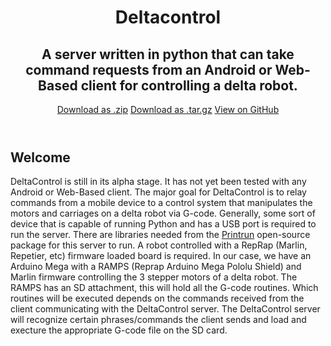 <html>
<head>
<meta charset='utf-8'>
<meta http-equiv="X-UA-Compatible" content="chrome=1">
<link rel="stylesheet" type="text/css" href="stylesheets/stylesheet.css" media="screen">
<link rel="stylesheet" type="text/css" href="stylesheets/pygment_trac.css" media="screen">
<link rel="stylesheet" type="text/css" href="stylesheets/print.css" media="print">
<title>Deltacontrol by d-mariano</title>
</head>
<body>
<header>
<div class="container">
<h1>Deltacontrol</h1>
<h2>A server written in python that can take command requests from an Android or Web-Based client for controlling a delta robot. </h2>
<section id="downloads">
<a href="https://github.com/d-mariano/DeltaControl/zipball/master" class="btn">Download as .zip</a>
<a href="https://github.com/d-mariano/DeltaControl/tarball/master" class="btn">Download as .tar.gz</a>
<a href="https://github.com/d-mariano/DeltaControl" class="btn btn-github"><span class="icon"></span>View on GitHub</a>
</section>
</div>
</header>
<div class="container">
<section id="main_content">
<h2>
<a id="welcome" class="anchor" href="#welcome" aria-hidden="true"><span class="octicon octicon-link"></span></a>Welcome</h2>
<p>DeltaControl is still in its alpha stage. It has not yet been tested with any Android or Web-Based client. The major goal for DeltaControl is to relay commands from a mobile device to a control system that manipulates the motors and carriages on a delta robot via G-code. Generally, some sort of device that is capable of running Python and has a USB port is required to run the server. There are libraries needed from the <a href="https://github.com/kliment/Printrun">Printrun</a> open-source package for this server to run. A robot controlled with a RepRap (Marlin, Repetier, etc) firmware loaded board is required. In our case, we have an Arduino Mega with a RAMPS (Reprap Arduino Mega Pololu Shield) and Marlin firmware controlling the 3 stepper motors of a delta robot. The RAMPS has an SD attachment, this will hold all the G-code routines. Which routines will be executed depends on the commands received from the client communicating with the DeltaControl server. The DeltaControl server will recognize certain phrases/commands the client sends and load and execture the appropriate G-code file on the SD card.</p>
</section>
</div>
</body>
</html>
